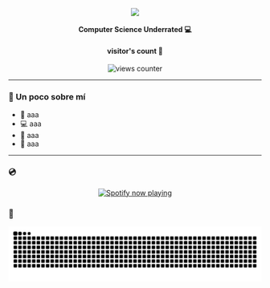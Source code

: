 <p align="center">
  <img src="https://i.pinimg.com/originals/05/b8/b1/05b8b1180de632724fc83cc724056d79.gif" width="250" />
</p>

<p align="center">
  <b>Computer Science Underrated 💻</b>
</p>

<h4 align="center">visitor's count 👀</h4>

<p align="center">
  <img src="https://hits.seeyoufarm.com/api/count/incr/badge.svg?url=https://github.com/ana17hy&count_bg=000000&title_bg=000000&icon=github.svg&icon_color=FFFFFF&title=visits&edge_flat=false&title_color=000080&count_color=000080" alt="views counter"/>
</p>


---

### 🌸 Un poco sobre mí

- 🧠 aaa
- 💻 aaa
- 🐍 aaa
- 🎀 aaa

---

### 💿

<p align="center">
  <a href="https://open.spotify.com/playlist/3xUKeedfZDMisQPAx79k4W">
    <img src="https://spotify-github-profile.vercel.app/api/view?uid=tu_uid&cover_image=true&theme=novatorem&bar_color=ffb6c1&bar_color_cover=false" alt="Spotify now playing" />
  </a>
</p>


### 🐍 

<div align="center">
  <picture>
    <source media="(prefers-color-scheme: dark)" srcset="https://raw.githubusercontent.com/ana17hy/ana17hy/output/snake-pastel-dark.svg" />
    <source media="(prefers-color-scheme: light)" srcset="https://raw.githubusercontent.com/ana17hy/ana17hy/output/snake-pastel.svg" />
    <img alt="GitHub contribution snake animation" src="https://raw.githubusercontent.com/ana17hy/ana17hy/output/snake-pastel.svg" />
  </picture>
</div>



